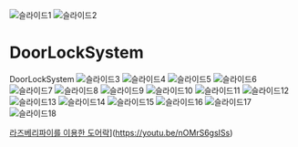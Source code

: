 ![슬라이드1](https://user-images.githubusercontent.com/83354402/124047775-dc67e500-da4f-11eb-9073-e3f7b30aa653.JPG)
![슬라이드2](https://user-images.githubusercontent.com/83354402/124047782-deca3f00-da4f-11eb-9d3f-7cc57ce40f6c.JPG)
# DoorLockSystem
DoorLockSystem
![슬라이드3](https://user-images.githubusercontent.com/83354402/124047790-e4278980-da4f-11eb-8381-0ad00554b426.JPG)
![슬라이드4](https://user-images.githubusercontent.com/83354402/124047794-e4c02000-da4f-11eb-91d9-25a65ec016d5.JPG)
![슬라이드5](https://user-images.githubusercontent.com/83354402/124047795-e558b680-da4f-11eb-855f-c0f016f76f6e.JPG)
![슬라이드6](https://user-images.githubusercontent.com/83354402/124047796-e558b680-da4f-11eb-8ec9-32810c98c657.JPG)
![슬라이드7](https://user-images.githubusercontent.com/83354402/124047798-e5f14d00-da4f-11eb-806c-4a52ffcce44e.JPG)
![슬라이드8](https://user-images.githubusercontent.com/83354402/124047800-e5f14d00-da4f-11eb-8879-dba865a1bb13.JPG)
![슬라이드9](https://user-images.githubusercontent.com/83354402/124047801-e689e380-da4f-11eb-8fdb-bcf0addd4ba3.JPG)
![슬라이드10](https://user-images.githubusercontent.com/83354402/124047802-e689e380-da4f-11eb-82b0-226ae1e865d5.JPG)
![슬라이드11](https://user-images.githubusercontent.com/83354402/124047803-e689e380-da4f-11eb-839c-3f32fb110a13.JPG)
![슬라이드12](https://user-images.githubusercontent.com/83354402/124047805-e7227a00-da4f-11eb-97f1-62022d6c0839.JPG)
![슬라이드13](https://user-images.githubusercontent.com/83354402/124047806-e7227a00-da4f-11eb-8b78-18cad4b34294.JPG)
![슬라이드14](https://user-images.githubusercontent.com/83354402/124047808-e7bb1080-da4f-11eb-9848-f9498fca9f5d.JPG)
![슬라이드15](https://user-images.githubusercontent.com/83354402/124047810-e7bb1080-da4f-11eb-826c-05f804822e46.JPG)
![슬라이드16](https://user-images.githubusercontent.com/83354402/124047812-e853a700-da4f-11eb-9ffe-43385c78be3b.JPG)
![슬라이드17](https://user-images.githubusercontent.com/83354402/124047814-e853a700-da4f-11eb-9c82-6f026543df36.JPG)
![슬라이드18](https://user-images.githubusercontent.com/83354402/124047816-e8ec3d80-da4f-11eb-88ac-810889d92088.JPG)

[라즈베리파이를 이용한 도어락](http://img.youtube.com/vi/nOMrS6gsISs/0.jpg)](https://youtu.be/nOMrS6gsISs) 
